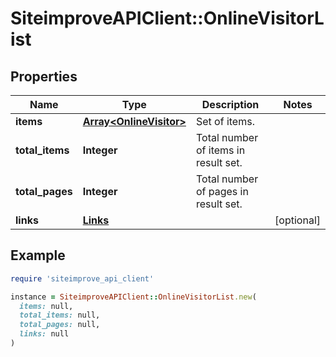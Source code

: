 # SiteimproveAPIClient::OnlineVisitorList

## Properties

| Name | Type | Description | Notes |
| ---- | ---- | ----------- | ----- |
| **items** | [**Array&lt;OnlineVisitor&gt;**](OnlineVisitor.md) | Set of items. |  |
| **total_items** | **Integer** | Total number of items in result set. |  |
| **total_pages** | **Integer** | Total number of pages in result set. |  |
| **links** | [**Links**](Links.md) |  | [optional] |

## Example

```ruby
require 'siteimprove_api_client'

instance = SiteimproveAPIClient::OnlineVisitorList.new(
  items: null,
  total_items: null,
  total_pages: null,
  links: null
)
```

